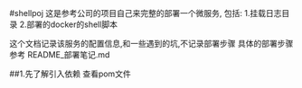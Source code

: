 #shellpoj
这是参考公司的项目自己来完整的部署一个微服务,
包括:
1.挂载日志目录
2.部署的docker的shell脚本

这个文档记录该服务的配置信息,和一些遇到的坑,不记录部署步骤
具体的部署步骤参考 README_部署笔记.md


##1.先了解引入依赖
查看pom文件



